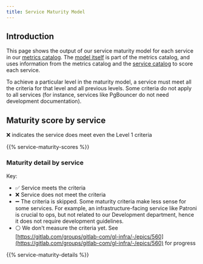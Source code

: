```yaml
---
title: Service Maturity Model
---
```


## Introduction

This page shows the output of our service maturity model for each
service in our [metrics catalog](https://gitlab.com/gitlab-com/runbooks/-/blob/master/metrics-catalog/README.md). The [model itself](https://gitlab.com/gitlab-com/runbooks/-/blob/master/service-maturity/maturity.jsonnet) is part of the
metrics catalog, and uses information from the metrics catalog and the
[service catalog](https://gitlab.com/gitlab-com/runbooks/-/blob/master/services/service-catalog.yml) to score each service.

To achieve a particular level in the maturity model, a service must meet
all the criteria for that level and all previous levels. Some criteria
do not apply to all services (for instance, services like PgBouncer do
not need development documentation).

## Maturity score by service

❌ indicates the service does meet even the Level 1 criteria

{{% service-maturity-scores %}}

### Maturity detail by service

Key:
* ✅ Service meets the criteria
* ❌ Service does not meet the criteria
* ➖ The criteria is skipped. Some maturity criteria make less sense for some services. For example, an infrastructure-facing service like Patroni is crucial to ops, but not related to our Development department, hence it does not require development guidelines.
* ⚪ We don't measure the criteria yet.  See [https://gitlab.com/groups/gitlab-com/gl-infra/-/epics/560](https://gitlab.com/groups/gitlab-com/gl-infra/-/epics/560) for progress

{{% service-maturity-details %}}
